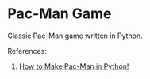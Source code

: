 # Pac-Man Game

Classic Pac-Man game written in Python.

References:

1. [How to Make Pac-Man in Python!](https://youtu.be/9H27CimgPsQ?si=QSk_qsQMfMHm_qI8)

